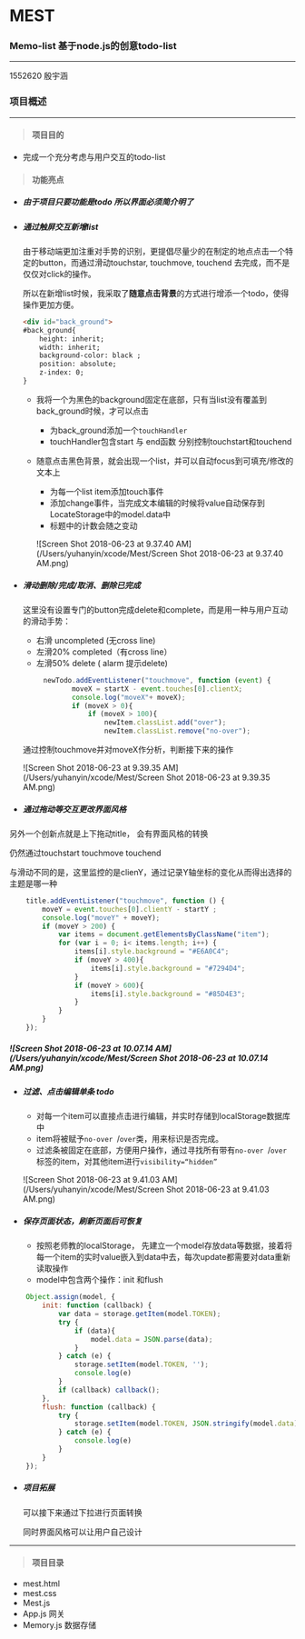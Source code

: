 # MEST 

### Memo-list 基于node.js的创意todo-list

------

1552620 殷宇涵 



### 项目概述

------

> #### 项目目的

- 完成一个充分考虑与用户交互的todo-list

> #### 功能亮点

- ##### 由于项目只要功能是todo 所以界面必须简介明了

- ##### 通过触屏交互新增list

  由于移动端更加注重对手势的识别，更提倡尽量少的在制定的地点点击一个特定的button，而通过滑动touchstar, touchmove, touchend 去完成，而不是仅仅对click的操作。

  所以在新增list时候，我采取了**随意点击背景**的方式进行增添一个todo，使得操作更加方便。

  ```html
  <div id="back_ground">
  #back_ground{
      height: inherit;
      width: inherit;
      background-color: black ;
      position: absolute;
      z-index: 0;
  }
  ```

  - 我将一个为黑色的background固定在底部，只有当list没有覆盖到back_ground时候，才可以点击

    - 为back_ground添加一个`touchHandler`
    - touchHandler包含start 与 end函数 分别控制touchstart和touchend

  - 随意点击黑色背景，就会出现一个list，并可以自动focus到可填充/修改的文本上

    - 为每一个list item添加touch事件
    - 添加change事件，当完成文本编辑的时候将value自动保存到LocateStorage中的model.data中
    - 标题中的计数会随之变动

    ![Screen Shot 2018-06-23 at 9.37.40 AM](/Users/yuhanyin/xcode/Mest/Screen Shot 2018-06-23 at 9.37.40 AM.png)


- ##### 滑动删除/完成/取消、删除已完成

  这里没有设置专门的button完成delete和complete，而是用一种与用户互动的滑动手势：

  - 右滑 uncompleted (无cross line)
  - 左滑20% completed（有cross line）
  - 左滑50% delete ( alarm 提示delete)

  ```javascript
       newTodo.addEventListener("touchmove", function (event) {
              moveX = startX - event.touches[0].clientX;
              console.log("moveX"+ moveX);
              if (moveX > 0){
                  if (moveX > 100){
                      newItem.classList.add("over");
                      newItem.classList.remove("no-over");
  ```

  通过控制touchmove并对moveX作分析，判断接下来的操作

  ![Screen Shot 2018-06-23 at 9.39.35 AM](/Users/yuhanyin/xcode/Mest/Screen Shot 2018-06-23 at 9.39.35 AM.png)


- ##### 通过拖动等交互更改界面风格

另外一个创新点就是上下拖动title， 会有界面风格的转换

仍然通过touchstart touchmove touchend

与滑动不同的是，这里监控的是clienY，通过记录Y轴坐标的变化从而得出选择的主题是哪一种

```javascript
    title.addEventListener("touchmove", function () {
        moveY = event.touches[0].clientY - startY ;
        console.log("moveY" + moveY);
        if (moveY > 200) {
            var items = document.getElementsByClassName("item");
            for (var i = 0; i< items.length; i++) {
                items[i].style.background = "#E6A0C4";
                if (moveY > 400){
                    items[i].style.background = "#7294D4";
                }
                if (moveY > 600){
                    items[i].style.background = "#85D4E3";
                }
            }
        }
    });
```

##### ![Screen Shot 2018-06-23 at 10.07.14 AM](/Users/yuhanyin/xcode/Mest/Screen Shot 2018-06-23 at 10.07.14 AM.png)

- ##### 过滤、点击编辑单条 todo

  - 对每一个item可以直接点击进行编辑，并实时存储到localStorage数据库中
  - item将被赋予`no-over `/`over`类，用来标识是否完成。
  - 过滤条被固定在底部，方便用户操作，通过寻找所有带有`no-over `/`over` 标签的item，对其他item进行`visibility=“hidden”`

  ![Screen Shot 2018-06-23 at 9.41.03 AM](/Users/yuhanyin/xcode/Mest/Screen Shot 2018-06-23 at 9.41.03 AM.png)

- ##### 保存页面状态，刷新页面后可恢复

  - 按照老师教的localStorage， 先建立一个model存放data等数据，接着将每一个item的实时value嵌入到data中去，每次update都需要对data重新读取操作
  - model中包含两个操作：init 和flush

```javascript
    Object.assign(model, {
        init: function (callback) {
            var data = storage.getItem(model.TOKEN);
            try {
                if (data){
                    model.data = JSON.parse(data);
                }
            } catch (e) {
                storage.setItem(model.TOKEN, '');
                console.log(e)
            }
            if (callback) callback();
        },
        flush: function (callback) {
            try {
                storage.setItem(model.TOKEN, JSON.stringify(model.data));
            } catch (e) {
                console.log(e)
            }
        }
    });

```



- ##### 项目拓展

  可以接下来通过下拉进行页面转换

  同时界面风格可以让用户自己设计



------

> #### 项目目录

- mest.html
- mest.css
- Mest.js
- App.js 网关
- Memory.js 数据存储

